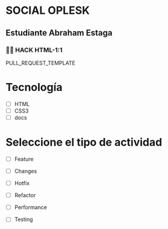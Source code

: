 # SOCIAL OPLESK
## Estudiante Abraham Estaga
### 🏴‍☠️ HACK HTML-1:1




PULL_REQUEST_TEMPLATE
# Tecnología
- [ ] HTML
- [ ] CSS3
- [ ] docs

# Seleccione el tipo de actividad
- [ ] Feature
- [ ] Changes
- [ ] Hotfix
- [ ] Refactor
- [ ] Performance
- [ ] Testing





